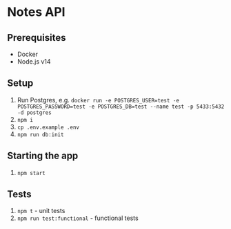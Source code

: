 # Notes API

## Prerequisites

- Docker
- Node.js v14

## Setup

1. Run Postgres, e.g. `docker run -e POSTGRES_USER=test -e POSTGRES_PASSWORD=test -e POSTGRES_DB=test --name test -p 5433:5432 -d postgres`
1. `npm i`
1. `cp .env.example .env`
1. `npm run db:init`

## Starting the app

1. `npm start`

## Tests

1. `npm t` - unit tests
1. `npm run test:functional` - functional tests
